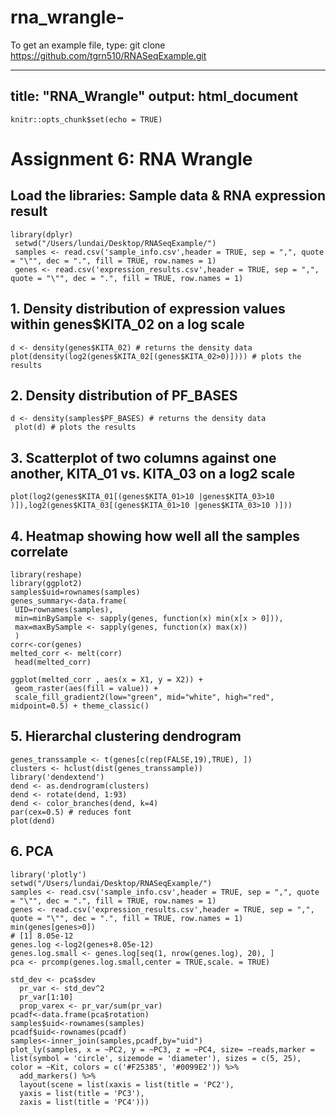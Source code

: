 # rna_wrangle-
To get an example file, type:
git clone https://github.com/tgrn510/RNASeqExample.git

---
title: "RNA_Wrangle"
output: html_document
---

```{r setup, include=FALSE}
knitr::opts_chunk$set(echo = TRUE)
```
# Assignment 6: RNA Wrangle
## Load the libraries: Sample data & RNA expression result
```{r}
library(dplyr)
 setwd("/Users/lundai/Desktop/RNASeqExample/")
 samples <- read.csv('sample_info.csv',header = TRUE, sep = ",", quote = "\"", dec = ".", fill = TRUE, row.names = 1)
 genes <- read.csv('expression_results.csv',header = TRUE, sep = ",", quote = "\"", dec = ".", fill = TRUE, row.names = 1)
```
## 1. Density distribution of expression values within genes$KITA_02 on a log scale
```{r}
d <- density(genes$KITA_02) # returns the density data
plot(density(log2(genes$KITA_02[(genes$KITA_02>0)]))) # plots the results
```
##  2. Density distribution of PF_BASES
```{r}
d <- density(samples$PF_BASES) # returns the density data
 plot(d) # plots the results
```
## 3. Scatterplot of two columns against one another, KITA_01 vs. KITA_03 on a log2 scale
```{r}
plot(log2(genes$KITA_01[(genes$KITA_01>10 |genes$KITA_03>10 )]),log2(genes$KITA_03[(genes$KITA_01>10 |genes$KITA_03>10 )]))
```
## 4. Heatmap showing how well all the samples correlate
```{r}
library(reshape)
library(ggplot2)
samples$uid=rownames(samples)
genes_summary<-data.frame(
 UID=rownames(samples),
 min=minBySample <- sapply(genes, function(x) min(x[x > 0])),
 max=maxBySample <- sapply(genes, function(x) max(x))
 )
corr<-cor(genes)
melted_corr <- melt(corr)
 head(melted_corr)
```
```{r}
ggplot(melted_corr , aes(x = X1, y = X2)) +
 geom_raster(aes(fill = value)) +
 scale_fill_gradient2(low="green", mid="white", high="red", midpoint=0.5) + theme_classic()
```
## 5. Hierarchal clustering dendrogram
```{r}
genes_transsample <- t(genes[c(rep(FALSE,19),TRUE), ])
clusters <- hclust(dist(genes_transsample))
library('dendextend')
dend <- as.dendrogram(clusters)
dend <- rotate(dend, 1:93)
dend <- color_branches(dend, k=4)
par(cex=0.5) # reduces font
plot(dend)
```
## 6. PCA
```{r}
library('plotly')
setwd("/Users/lundai/Desktop/RNASeqExample/")
samples <- read.csv('sample_info.csv',header = TRUE, sep = ",", quote = "\"", dec = ".", fill = TRUE, row.names = 1)
genes <- read.csv('expression_results.csv',header = TRUE, sep = ",", quote = "\"", dec = ".", fill = TRUE, row.names = 1)
min(genes[genes>0])
# [1] 8.05e-12
genes.log <-log2(genes+8.05e-12)
genes.log.small <- genes.log[seq(1, nrow(genes.log), 20), ]
pca <- prcomp(genes.log.small,center = TRUE,scale. = TRUE)

std_dev <- pca$sdev
  pr_var <- std_dev^2
  pr_var[1:10]
  prop_varex <- pr_var/sum(pr_var)
pcadf<-data.frame(pca$rotation)
samples$uid<-rownames(samples)
pcadf$uid<-rownames(pcadf)
samples<-inner_join(samples,pcadf,by="uid")
plot_ly(samples, x = ~PC2, y = ~PC3, z = ~PC4, size= ~reads,marker = list(symbol = 'circle', sizemode = 'diameter'), sizes = c(5, 25), color = ~Kit, colors = c('#F25385', '#0099E2')) %>%
  add_markers() %>%
  layout(scene = list(xaxis = list(title = 'PC2'),
  yaxis = list(title = 'PC3'),
  zaxis = list(title = 'PC4')))
```
```
